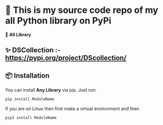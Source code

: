 # 🚀 This is my source code repo of my all Python library on PyPi

🔧 **All Library** 
## ✨ DSCollection :- https://pypi.org/project/DScollection/


## 📦 Installation

You can install **Any Library** via pip. Just run:

```bash
pip install ModuleName
```

If you are on Linux then first make a virtual environment and then

```bash
pip3 install ModuleName
```
